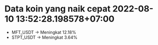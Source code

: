 # Data koin yang naik cepat 2022-08-10 13:52:28.198578+07:00

* MFT_USDT -> Meningkat 12.18%
* STPT_USDT -> Meningkat 3.64%

